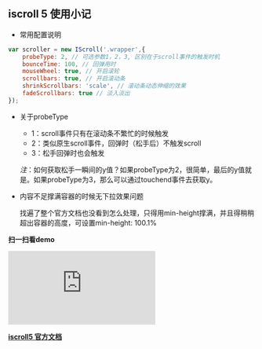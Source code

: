 ## iscroll 5 使用小记

* 常用配置说明

```js
var scroller = new IScroll('.wrapper',{
    probeType: 2, // 可选参数1，2，3, 区别在于scroll事件的触发时机
    bounceTime: 100, // 回弹用时
    mouseWheel: true, // 开启滚轮
    scrollbars: true, // 开启滚动条
    shrinkScrollbars: 'scale', // 滚动条动态伸缩的效果
    fadeScrollbars: true // 淡入淡出
});
```

* 关于probeType

    * 1：scroll事件只有在滚动条不繁忙的时候触发
    * 2：类似原生scroll事件，回弹时（松手后）不触发scroll
    * 3：松手回弹时也会触发

    *注*：如何获取松手一瞬间的y值？如果probeType为2，很简单，最后的y值就是。如果probeType为3，那么可以通过touchend事件去获取y。


* 内容不足撑满容器的时候无下拉效果问题

    找遍了整个官方文档也没看到怎么处理，只得用min-height撑满，并且得稍稍超出容器的高度，可设置min-height: 100.1%

**扫一扫看demo**

![二维码](http://qr.liantu.com/api.php?w=256&m=10&bg=f7f7f7&text=http://hingsir.com/demo/iscroll-pull-refresh)

**[iscroll5 官方文档](http://iscrolljs.com/)**

